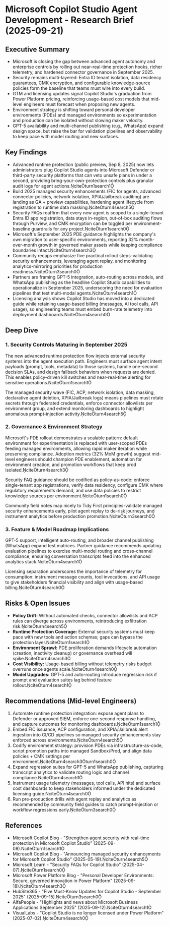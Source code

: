 ﻿# Microsoft Copilot Studio Agent Development - Research Brief (2025-09-21)

## Executive Summary
- Microsoft is closing the gap between advanced agent autonomy and enterprise controls by rolling out near-real-time protection hooks, richer telemetry, and hardened connector governance in September 2025.
- Security remains multi-layered: Entra ID tenant isolation, data residency guarantees, CMK encryption, and configurable knowledge-source policies form the baseline that teams must wire into every build.
- GTM and licensing updates signal Copilot Studio's graduation from Power Platform pricing, reinforcing usage-based cost models that mid-level engineers must forecast when proposing new agents.
- Environment strategy is shifting toward personal developer environments (PDEs) and managed environments so experimentation and production can be isolated without slowing maker velocity.
- GPT-5 availability and multi-channel publishing (e.g., WhatsApp) expand design space, but raise the bar for validation pipelines and observability to keep pace with model routing and new surfaces.

## Key Findings
- Advanced runtime protection (public preview, Sep 8, 2025) now lets administrators plug Copilot Studio agents into Microsoft Defender or third-party security platforms that can veto unsafe plans in under a second, providing bring-your-own-protection controls plus granular audit logs for agent actions.citeturn1search1
- Build 2025 managed security enhancements (FIC for agents, advanced connector policies, network isolation, XPIA/Jailbreak auditing) are landing as GA + preview capabilities, hardening agent lifecycle from registration to runtime data masking.citeturn4search5
- Security FAQs reaffirm that every new agent is scoped to a single-tenant Entra ID app registration, data stays in-region, out-of-box auditing flows through Purview, and CMK encryption can be toggled per environment-baseline guardrails for any project.citeturn1search0
- Microsoft's September 2025 PDE guidance highlights the company's own migration to user-specific environments, reporting 32% month-over-month growth in governed maker assets while keeping compliance boundaries intact.citeturn4search3
- Community recaps emphasize five practical rollout steps-validating security enhancements, leveraging agent replay, and monitoring analytics-mirroring priorities for production readiness.citeturn3search0
- Partners are framing GPT-5 integration, auto-routing across models, and WhatsApp publishing as the headline Copilot Studio capabilities to operationalize in September 2025, underscoring the need for evaluation pipelines that test multi-modal agents.citeturn4search1
- Licensing analysis shows Copilot Studio has moved into a dedicated guide while retaining usage-based billing (messages, AI tool calls, API usage), so engineering teams must embed burn-rate telemetry into deployment dashboards.citeturn4search0

## Deep Dive
### 1. Security Controls Maturing in September 2025
The new advanced runtime protection flow injects external security systems into the agent execution path. Engineers must surface agent intent payloads (prompt, tools, metadata) to those systems, handle one-second decision SLAs, and design fallback behaviors when requests are denied. This enables policy-driven kill switches and near-real-time alerting for sensitive operations.citeturn1search1

The managed security wave (FIC, ACP, network isolation, data masking, declarative agent deletion, XPIA/Jailbreak logs) means pipelines must rotate secrets through federated credentials, enforce connector allowlists per environment group, and extend monitoring dashboards to highlight anomalous prompt-injection activity.citeturn4search5

### 2. Governance & Environment Strategy
Microsoft's PDE rollout demonstrates a scalable pattern: default environment for experimentation is replaced with user-scoped PDEs feeding managed environments, allowing rapid maker iteration while preserving compliance. Adoption metrics (32% MoM growth) suggest mid-level engineers should champion PDE enablement, automation for environment creation, and promotion workflows that keep prod isolated.citeturn4search3

Security FAQ guidance should be codified as policy-as-code: enforce single-tenant app registrations, verify data residency, configure CMK where regulatory requirements demand, and use data policies to restrict knowledge sources per environment.citeturn1search0

Community field notes map nicely to Tidy First principles-validate managed security enhancements early, pilot agent replay to de-risk journeys, and instrument analytics before production promotion.citeturn3search0

### 3. Feature & Model Roadmap Implications
GPT-5 support, intelligent auto-routing, and broader channel publishing (WhatsApp) expand test matrices. Partner guidance recommends updating evaluation pipelines to exercise multi-model routing and cross-channel compliance, ensuring conversation transcripts feed into the enhanced analytics stack.citeturn4search1

Licensing separation underscores the importance of telemetry for consumption: instrument message counts, tool invocations, and API usage to give stakeholders financial visibility and align with usage-based billing.citeturn4search0

## Risks & Open Issues
- **Policy Drift:** Without automated checks, connector allowlists and ACP rules can diverge across environments, reintroducing exfiltration risk.citeturn4search5
- **Runtime Protection Coverage:** External security systems must keep pace with new tools and action schemas; gaps can bypass the protection layer.citeturn1search1
- **Environment Sprawl:** PDE proliferation demands lifecycle automation (creation, inactivity cleanup) or governance overhead will spike.citeturn4search3
- **Cost Visibility:** Usage-based billing without telemetry risks budget overruns once agents scale.citeturn4search0
- **Model Upgrades:** GPT-5 and auto-routing introduce regression risk if prompt and evaluation suites lag behind feature rollout.citeturn4search1

## Recommendations (Mid-level Engineers)
1. Automate runtime protection integration: expose agent plans to Defender or approved SIEM, enforce one-second response handling, and capture outcomes for monitoring dashboards.citeturn1search1
2. Embed FIC issuance, ACP configuration, and XPIA/Jailbreak alert ingestion into CI/CD pipelines so managed security enhancements stay enforced across environments.citeturn4search5
3. Codify environment strategy: provision PDEs via infrastructure-as-code, script promotion paths into managed Sandbox/Prod, and align data policies + CMK settings per environment.citeturn4search3turn1search0
4. Expand regression suites for GPT-5 and WhatsApp publishing, capturing transcript analytics to validate routing logic and channel compliance.citeturn4search1
5. Instrument usage telemetry (messages, tool calls, API hits) and surface cost dashboards to keep stakeholders informed under the dedicated licensing guide.citeturn4search0
6. Run pre-production drills with agent replay and analytics as recommended by community field guides to catch prompt-injection or workflow regressions early.citeturn3search0

## References
- Microsoft Copilot Blog - "Strengthen agent security with real-time protection in Microsoft Copilot Studio" (2025-09-08).citeturn1search1
- Microsoft Copilot Blog - "Announcing managed security enhancements for Microsoft Copilot Studio" (2025-05-19).citeturn4search5
- Microsoft Learn - "Security FAQs for Copilot Studio" (2025-04-07).citeturn1search0
- Microsoft Power Platform Blog - "Personal Developer Environments: Secure, governed innovation in Power Platform" (2025-09-18).citeturn4search3
- HubSite365 - "Five Must-Know Updates for Copilot Studio - September 2025" (2025-09-15).citeturn3search0
- AlfaPeople - "Highlights and news about Microsoft Business Applications September 2025" (2025-09-12).citeturn4search1
- VisualLabs - "Copilot Studio is no longer licensed under Power Platform" (2025-07-02).citeturn4search0


